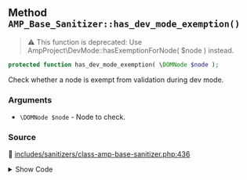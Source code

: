 ## Method `AMP_Base_Sanitizer::has_dev_mode_exemption()`

> :warning: This function is deprecated: Use AmpProject\DevMode::hasExemptionForNode( $node ) instead.

```php
protected function has_dev_mode_exemption( \DOMNode $node );
```

Check whether a node is exempt from validation during dev mode.

### Arguments

* `\DOMNode $node` - Node to check.

### Source

:link: [includes/sanitizers/class-amp-base-sanitizer.php:436](../../includes/sanitizers/class-amp-base-sanitizer.php#L436-L439)

<details>
<summary>Show Code</summary>

```php
protected function has_dev_mode_exemption( DOMNode $node ) {
	_deprecated_function( 'AMP_Base_Sanitizer::has_dev_mode_exemption', '1.5', 'AmpProject\DevMode::hasExemptionForNode' );
	return DevMode::hasExemptionForNode( $node );
}
```

</details>
